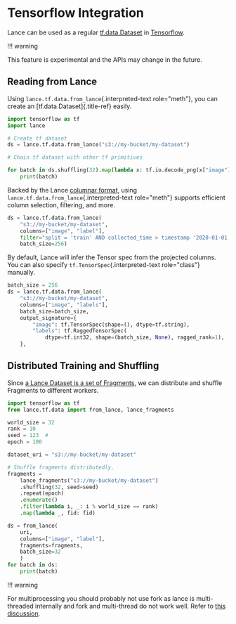 # Tensorflow Integration

Lance can be used as a regular
[tf.data.Dataset](https://www.tensorflow.org/api_docs/python/tf/data/Dataset)
in [Tensorflow](https://www.tensorflow.org/).

!!! warning

This feature is experimental and the APIs may change in the future.

## Reading from Lance

Using `lance.tf.data.from_lance`{.interpreted-text role="meth"}, you can
create an [tf.data.Dataset]{.title-ref} easily.

```python
import tensorflow as tf
import lance

# Create tf dataset
ds = lance.tf.data.from_lance("s3://my-bucket/my-dataset")

# Chain tf dataset with other tf primitives

for batch in ds.shuffling(32).map(lambda x: tf.io.decode_png(x["image"])):
    print(batch)
```

Backed by the Lance [columnar format](../format.md), using
`lance.tf.data.from_lance`{.interpreted-text role="meth"} supports
efficient column selection, filtering, and more.

```python
ds = lance.tf.data.from_lance(
    "s3://my-bucket/my-dataset",
    columns=["image", "label"],
    filter="split = 'train' AND collected_time > timestamp '2020-01-01'",
    batch_size=256)
```

By default, Lance will infer the Tensor spec from the projected columns.
You can also specify `tf.TensorSpec`{.interpreted-text role="class"}
manually.

```python
batch_size = 256
ds = lance.tf.data.from_lance(
    "s3://my-bucket/my-dataset",
    columns=["image", "labels"],
    batch_size=batch_size,
    output_signature={
        "image": tf.TensorSpec(shape=(), dtype=tf.string),
        "labels": tf.RaggedTensorSpec(
            dtype=tf.int32, shape=(batch_size, None), ragged_rank=1),
    },
```

## Distributed Training and Shuffling

Since [a Lance Dataset is a set of Fragments](../format.md), we can
distribute and shuffle Fragments to different workers.

```python
import tensorflow as tf
from lance.tf.data import from_lance, lance_fragments

world_size = 32
rank = 10
seed = 123  #
epoch = 100

dataset_uri = "s3://my-bucket/my-dataset"

# Shuffle fragments distributedly.
fragments =
    lance_fragments("s3://my-bucket/my-dataset")
    .shuffling(32, seed=seed)
    .repeat(epoch)
    .enumerate()
    .filter(lambda i, _: i % world_size == rank)
    .map(lambda _, fid: fid)

ds = from_lance(
    uri,
    columns=["image", "label"],
    fragments=fragments,
    batch_size=32
    )
for batch in ds:
    print(batch)
```

!!! warning

For multiprocessing you should probably not use fork as lance is
multi-threaded internally and fork and multi-thread do not work well.
Refer to [this
discussion](https://discuss.python.org/t/concerns-regarding-deprecation-of-fork-with-alive-threads/33555).


